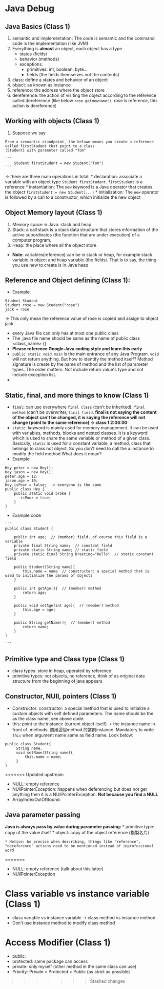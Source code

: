 # Java Debug 

## Java Basics (Class 1)

   1. semantic and implementation: The code is semantic and the command code is the implementation (like JVM)
   2. Everything is **almost** an object, each object has a type 
        * states (fields)
        * behavior (methods)
        * exceptions:
            * primitives: int, boolean, byte...
            * fields (the fields themselves not the contents)
   3. class: define a states and behavior of an object
   4. object: as known as instance
   5. reference: the address where the object store
   6. dereference: the action of visiting the object according to the reference called dereference (like below 
   `rose.getnewname()`, rose is reference, this action is dereference)
   
   
## Working with objects (Class 1)

   1. Suppose we say:
  
    From a senmantic standpoint, the belowe means you create a reference called firstStudent that point to a class 
    (Student) with parameter called "Tom"
    
    ``` 
        Student firstStudent = new Student("Tom")
    ```
   -> there are three main operations in total:
        * declaration: associate a variable with an object type `Student firstStudent`. `firstStudent` is a reference
        * instantiation: The `new` keyword is a Java operator that creates the object `firstStudent = new Student(...)`
        * initialization: The `new` operator is followed by a call to a constructor, which initialize the new object
    
    
## Object Memory layout (Class 1)

   1. Memory space in Java: stack and heap
   2. Stack: a call stack is a stack data structure that stores information of the active subordinates (the function 
    that are under execution) of a computer program. 
   3. Heap: the place where all the object store.
   
   * **Note**: variables(reference) can be in stack or heap, for example stack variable in object and heap variable 
   (the fields). That is to say, the thing you use new to create is in Java heap
   
   
## Reference and Object defining (Class 1):
   * Example:
   
    Student Student
    Student rose = new Student("rose")
    jack = rose
   -> This only mean the reference value of rose is copied and assign to object jack
   
   * every Java file can only has at most one public class
   * The .java file name should be same as the name of public class <class_name> {}
   * **Please reference Google Java coding style and learn this early**
   * `public static void main` is the main entrance of any Java Program. `void` will not return anything. But how to 
   identify the method itself? Method signature is create by the name of method and the list of parameter types. 
   The order matters. Not include return value's type and not include exception list.
   *  
    
    
## Static, final, and more things to know (Class 1)
   * `final`: can use everywhere `final class` (can't be inherited), `final method` (can't be overwrite), `final field`.
   **final is not saying the content of the object can't be changed, it is saying the reference will not change
   (point to the same reference) -> class 1 2:06:00**
   * `static`:  keyword is mainly used for memory management. It can be used with variables, methods, blocks and nested 
   classes. It is a keyword which is used to share the same variable or method of a given class. Basically, 
   `static` is used for a constant variable, a method, class that belongs to class not object. So you don't need to call
    the a instance to modify the field method What does it mean?
   * Example
   ```
   Hey peter = new Hey();
   Hey jason = new Hey();
   peter.age = 12;
   jason.age = 10;
   Hey.isPoor = false;  -> everyone is the same
   public class Hey {
       public static void broke {
          isPoor = true;
       }
   }
   ```

   * Example code

    ```
    public class Student {
    
        public int age;  // (member) field, of course this field is a variable
        private final String name;  // constant field
        private static String name; // static field
        private static final String Breeting="Hello"  // static constant field 
        
        public Student(String name){
            this.name = name  // constructor: a special method that is used to initialize the params of objects
        }
        
        public int getAge(){  // (member) method
            return age;
        }
        
        public void setAge(int age){  // (member) method
            this.age = age;
        }

        public String getName(){  // (member) method
            return name;
        }    
    }
    
    ```

## Primitive type and Class type (Class 1)
   * class types: store in heap, operated by reference
   * primitive types: not objects, no reference, think of as original data structure from the beginning of java appears
   
   
## Constructor, NUll, pointers (Class 1)
   * Constructor: constructor: a special method that is used to initialize a custom objects with self defined 
   parameters. The name should be the as the class name, see above code.
   * this: point to the instance (current object itself) -> the instance name in front of .methods. 調用這個method 
   的當前instance. Mandatory to write `this` when argument name same as field name. Look below:
   
   ```
   public class Student{
        String name,
        void setName(String name){
            this.name = name;
        }
   }
   ```
    
<<<<<<< Updated upstream
   * NULL: empty reference
   * NUllPointerException: happens when deferencing but does not get anything then it is a NUllPointerException. **Not because you find a NULL**
   * ArrayIndexOutOfBound: 


## Java parameter passing
**Java is always pass by value during parameter passing:**
    * primitive type: copy of the value itself
    * object: copy of the object reference (複製名片)

    * Notice: be precise when describing, things like "reference", "dereference" actions need to be mentioned instead of inprofessional word
=======
   * NULL: empty reference (talk about this latter)
   * NUllPointerException 
   

# Class variable vs instance variable (Class 1)

   * class variable vs instance variable -> class method vs instance method
   * Don't use instance method to modify class method
   
   
# Access Modifier (Class 1)
   * public:
   * protected: same package can access
   * private: only myself (other method in the same class can use)
   * Priority: Private > Protected > Public (as strict as possible)

   
   
   
   
   
   
   
   
   
   
>>>>>>> Stashed changes
   